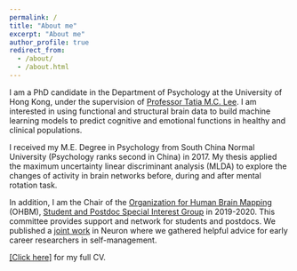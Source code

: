 ```yaml
---
permalink: /
title: "About me"
excerpt: "About me"
author_profile: true
redirect_from: 
  - /about/
  - /about.html
---
```


I am a PhD candidate in the Department of Psychology at the University of Hong Kong, under the supervision of [Professor Tatia M.C. Lee](https://www.psychology.hku.hk/neuropsy/lab/?page_id=368). I am interested in using functional and structural brain data to build machine learning models to predict cognitive and emotional functions in healthy and clinical populations.

I received my M.E. Degree in Psychology from South China Normal University (Psychology ranks second in China) in 2017. My thesis applied the maximum uncertainty linear discriminant analysis (MLDA) to explore the changes of activity in brain networks before, during and after mental rotation task.

In addition, I am the Chair of the [Organization for Human Brain Mapping](https://www.humanbrainmapping.org/i4a/pages/index.cfm?pageid=3267&pageid=1) (OHBM), [Student and Postdoc Special Interest Group](https://www.ohbmtrainees.com/) in 2019-2020. This committee provides support and network for students and postdocs. We published a [joint work](https://mengxiagao.github.io/files/bielczyketal2020_Neuron_copy.pdf) in Neuron where we gathered helpful advice for early career researchers in self-management.

[[Click here]](https://mengxiagao.github.io//files/CV_Mengxia_Gao_20201019.pdf) for my full CV.
